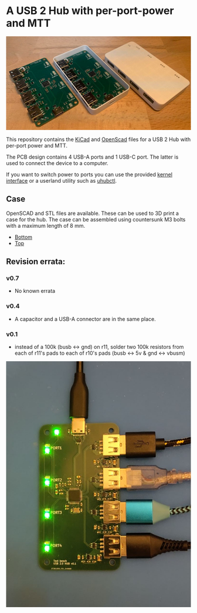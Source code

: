 # A USB 2 Hub with per-port-power and MTT

![Image of a USB 2 Hub](./img/hub_and_case.jpg)

This repository contains the [KiCad](https://www.kicad.org/) and [OpenScad](https://openscad.org/) files for a USB 2 Hub with per-port power and MTT.

The PCB design contains 4 USB-A ports and 1 USB-C port. The latter is used to connect the device to a computer.

If you want to switch power to ports you can use the provided [kernel interface](https://www.kernel.org/doc/html/latest/driver-api/usb/power-management.html#user-interface-for-port-power-control) or a userland utility such as [uhubctl](https://github.com/mvp/uhubctl).

## Case

OpenSCAD and STL files are available. These can be used to 3D print a case for the hub. The case can be assembled using countersunk M3 bolts with a maximum length of 8 mm.

* [Bottom](./build/hub/case_bottom.stl)
* [Top](./build/hub/case_top.stl)

## Revision errata:

### v0.7

* No known errata

### v0.4

* A capacitor and a USB-A connector are in the same place.

### v0.1

* instead of a 100k (busb <-> gnd) on r11, solder two 100k resistors from each of r11's pads
  to each of r10's pads (busb <-> 5v & gnd <-> vbusm)

<img src="img/hub.jpg">

